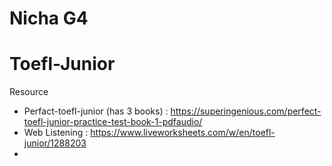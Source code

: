# Nicha G4

# Toefl-Junior
Resource
- Perfact-toefl-junior (has 3 books) : https://superingenious.com/perfect-toefl-junior-practice-test-book-1-pdfaudio/
- Web Listening : https://www.liveworksheets.com/w/en/toefl-junior/1288203
- 
